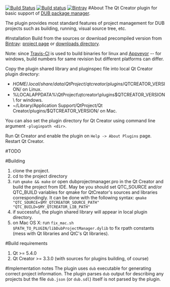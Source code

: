 [![Build Status](https://travis-ci.org/Groterik/qtcreator-dubmanager.svg?branch=master)](https://travis-ci.org/Groterik/qtcreator-dubmanager)
[![Build status](https://ci.appveyor.com/api/projects/status/0clgytjpyoqqx2ew?svg=true)](https://ci.appveyor.com/project/Groterik/qtcreator-dubmanager)
[![Bintray](https://img.shields.io/bintray/v/groterik/qtcreator-dlang-tools/qtcreator-dubmanager.svg)](https://dl.bintray.com/groterik/qtcreator-dlang-tools/)
#About
The Qt Creator plugin for basic support of [DUB package manager](https://github.com/D-Programming-Language/dub).

The plugin provides most standard features of project management for DUB projects such as building, running, visual source tree, etc.

#Installation
Build from the sources or download precompiled version from [Bintray](https://bintray.com): [project page](https://bintray.com/groterik/qtcreator-dlang-tools/qtcreator-dubmanager) or [downloads directory](https://dl.bintray.com/groterik/qtcreator-dlang-tools).

Note: since [Travis-CI](https://travis-ci.org) is used to build binaries for linux and [Appveyor](https://www.appveyor.com)  -- for windows, build numbers for same revision but different platforms can differ. 


Copy the plugin shared library and pluginspec file into local Qt Creator plugin directory:
* $HOME/.local/share/data/QtProject/qtcreator/plugins/$QTCREATOR_VERSION/ on Linux.
* %LOCALAPPDATA%\QtProject\qtcreator\plugins\$QTCREATOR_VERSION\ for windows.
* ~/Library/Application Support/QtProject/Qt Creator/plugins/$QTCREATOR_VERSION/ on Mac.

You can also set the plugin directory for Qt Creator using command line argument ```-pluginpath <dir>```.

Run Qt Creator and enable the plugin on ```Help -> About Plugins``` page. Restart Qt Creator.

#TODO

#Building
1. clone the project.
1. cd to the project directory
1. run ```qmake && make``` or open dubprojectmanager.pro in the Qt Creator and build the project from IDE. May be you should set QTC_SOURCE and/or QTC_BUILD variables for qmake for QtCreator's sources and libraries correspondingly. It can be done with the following syntax: ```qmake "QTC_SOURCE=$MY_QTCREATOR_SOURCE_PATH" "QTC_BUILD=$MY_QTCREATOR_LIB_PATH"```
1. if successful, the plugin shared library will appear in local plugin directory.
1. on Mac OS X: run ```fix_mac.sh $PATH_TO_PLUGIN/libDubProjectManager.dylib``` to fix rpath constants (mess with Qt libraries and QtC's Qt libraries). 

#Build requirements
1. Qt >= 5.4.0
1. Qt Creator >= 3.3.0 (with sources for plugins building, of course)

#Implementation notes
The plugin uses ```dub``` executable for generating correct project information. The plugin parses ```dub``` output for describing any projects but the file ```dub.json``` (or ```dub.sdl```) itself is not parsed by the plugin.
